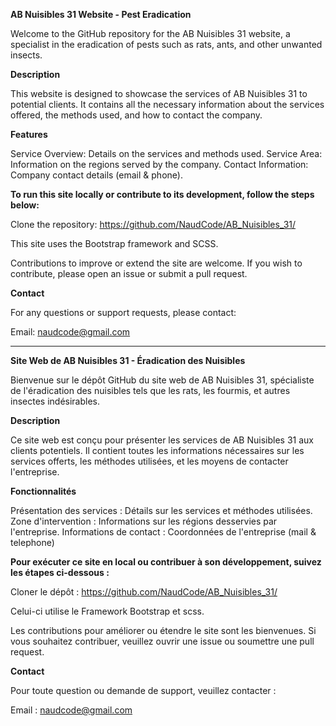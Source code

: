 
**AB Nuisibles 31 Website - Pest Eradication**

Welcome to the GitHub repository for the AB Nuisibles 31 website, a specialist in the eradication of pests such as rats, ants, and other unwanted insects.

__Description__

This website is designed to showcase the services of AB Nuisibles 31 to potential clients. It contains all the necessary information about the services offered, the methods used, and how to contact the company.

__Features__

Service Overview: Details on the services and methods used.
Service Area: Information on the regions served by the company.
Contact Information: Company contact details (email & phone).


__To run this site locally or contribute to its development, follow the steps below:__

Clone the repository:
https://github.com/NaudCode/AB_Nuisibles_31/

This site uses the Bootstrap framework and SCSS.

Contributions to improve or extend the site are welcome.
If you wish to contribute, please open an issue or submit a pull request.

__Contact__

For any questions or support requests, please contact:

Email: naudcode@gmail.com


------------------------------------------------------------


**Site Web de AB Nuisibles 31 - Éradication des Nuisibles**

Bienvenue sur le dépôt GitHub du site web de AB Nuisibles 31, spécialiste de l'éradication des nuisibles tels que les rats, les fourmis, et autres insectes indésirables.

__Description__

Ce site web est conçu pour présenter les services de AB Nuisibles 31 aux clients potentiels. Il contient toutes les informations nécessaires sur les services offerts, les méthodes utilisées, et les moyens de contacter l'entreprise.

__Fonctionnalités__

Présentation des services : Détails sur les services et méthodes utilisées.
Zone d'intervention : Informations sur les régions desservies par l'entreprise.
Informations de contact : Coordonnées de l'entreprise (mail & telephone)

__Pour exécuter ce site en local ou contribuer à son développement, suivez les étapes ci-dessous :__

Cloner le dépôt :
https://github.com/NaudCode/AB_Nuisibles_31/

Celui-ci utilise le Framework Bootstrap et scss.

Les contributions pour améliorer ou étendre le site sont les bienvenues. 
Si vous souhaitez contribuer, veuillez ouvrir une issue ou soumettre une pull request.

__Contact__

Pour toute question ou demande de support, veuillez contacter :

Email : naudcode@gmail.com